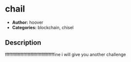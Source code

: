 # chail

- **Author:** hoover
- **Categories:** blockchain, chisel

## Description

fffffffffffffffffffffffffffffffffffine i will give you another challenge